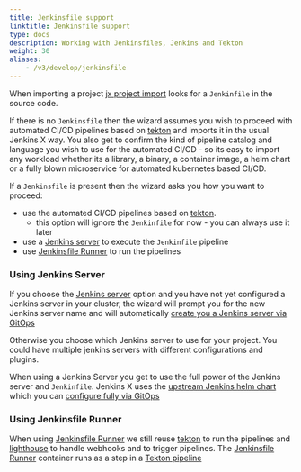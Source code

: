 ```yaml
---
title: Jenkinsfile support
linktitle: Jenkinsfile support
type: docs
description: Working with Jenkinsfiles, Jenkins and Tekton
weight: 30
aliases: 
    - /v3/develop/jenkinsfile
---
```



When importing a project [jx project import](https://github.com/jenkins-x/jx-project/blob/master/docs/cmd/project_import.md) looks for a `Jenkinfile` in the source code. 

If there is no `Jenkinsfile` then the wizard assumes you wish to proceed with automated CI/CD pipelines based on [tekton](https://github.com/tektoncd/pipeline) and imports it in the usual Jenkins X way. You also get to confirm the kind of pipeline catalog  and language you wish to use for the automated CI/CD - so its easy to import any workload whether its a library, a binary, a container image, a helm chart or a fully blown microservice for automated kubernetes based CI/CD.

If a `Jenkinsfile` is present then the wizard asks you how you want to proceed:

* use the automated CI/CD pipelines based on [tekton](https://github.com/tektoncd/pipeline). 
  * this option will ignore the `Jenkinfile` for now - you can always use it later
* use a [Jenkins server](/v3/admin/guides/jenkins/) to execute the `Jenkinfile` pipeline 
* use [Jenkinsfile Runner](https://github.com/jenkinsci/jenkinsfile-runner) to run the pipelines

### Using Jenkins Server

If you choose the [Jenkins server](/v3/admin/guides/jenkins/) option and you have not yet configured a Jenkins server in your cluster, the wizard will prompt you for the new Jenkins server name and will automatically [create you a Jenkins server via GitOps](/v3/admin/guides/jenkins/getting-started/#adding-jenkins-servers-into-jenkins-x)

Otherwise you choose which Jenkins server to use for your project. You could have multiple jenkins servers with different configurations and plugins.

When using a Jenkins Server you get to use the full power of the Jenkins server and `Jenkinfile`. Jenkins X uses the [upstream Jenkins helm chart](https://github.com/jenkinsci/helm-charts) which you can [configure fully via GitOps](/v3/admin/guides/jenkins/getting-started/#configure-jenkins)


### Using Jenkinsfile Runner

When using [Jenkinsfile Runner](https://github.com/jenkinsci/jenkinsfile-runner) we still reuse [tekton](https://github.com/tektoncd/pipeline) to run the pipelines and [lighthouse](https://github.com/jenkins-x/lighthouse) to handle webhooks and to trigger pipelines. The [Jenkinsfile Runner](https://github.com/jenkinsci/jenkinsfile-runner) container runs as a step in a [Tekton pipeline](https://github.com/jenkins-x/jx3-pipeline-catalog/tree/master/packs/jenkinsfilerunner/.lighthouse/jenkins-x)
